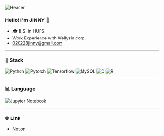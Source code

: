 ![Header](![image](https://github.com/user-attachments/assets/adf940be-4730-41e8-8054-96974de1997a))

### Hello! I'm JINNY 👋

- 🎓 B.S. in HUFS
- Work Experience with Wellysis corp.
- 020228jinny@gmail.com


---

### 🌻 Stack
![Python](https://img.shields.io/badge/Python-3776AB?style=for-the-badge&logo=python&logoColor=white)
![Pytorch](https://img.shields.io/badge/Pytorch-EE4C2C?style=for-the-badge&logo=pytorch&logoColor=white)
![Tensorflow](https://img.shields.io/badge/TensorFlow-FF6F00?style=for-the-badge&logo=tensorflow&logoColor=white)
![MySQL](https://img.shields.io/badge/MySQL-4479A1?style=for-the-badge&logo=mysql&logoColor=white)
![C](https://img.shields.io/badge/Python-3776AB?style=for-the-badge&logo=python&logoColor=white)
![R](https://img.shields.io/badge/Python-3776AB?style=for-the-badge&logo=python&logoColor=white)

---

### 📊 Language
![Jupyter Notebook](https://img.shields.io/badge/Jupyter_Notebook-100%25-orange?style=flat-square&logo=jupyter&logoColor=white)

---

### 🌐 Link
-  [Notion]([https://charminghan.tistory.com](https://plump-krill-86e.notion.site/new-Portfolio-d089248576354076b87248dbcf0e22c0?pvs=4))
